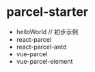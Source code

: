 # parcel-starter

- helloWorld  // 初步示例
- react-parcel
- react-parcel-antd
- vue-parcel
- vue-parcel-element